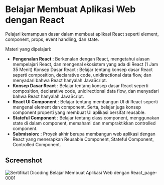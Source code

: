 # Belajar Membuat Aplikasi Web dengan React

Pelajari kemampuan dasar dalam membuat aplikasi React seperti element, component, props, event handling, dan state.

Materi yang dipelajari:

- **Pengenalan React** : Berkenalan dengan React, mengetahui alasan mempelajari React, dan mengenal ekosistem yang ada di React (1 Jam 35 Menit)
Konsep Dasar React : Belajar tentang konsep dasar React seperti composition, declarative code, unidirectional data flow, dan menyadari bahwa React
hanyalah JavaScript.
- **Konsep Dasar React** : Belajar tentang konsep dasar React seperti composition, declarative code, unidirectional data flow, dan menyadari bahwa React
hanyalah JavaScript.
- **React UI Component** : Belajar tentang membangun UI di React seperti mengenal element dan component. Serta, belajar juga konsep component
properti yang membuat UI aplikasi bersifat reusable. 
- **Stateful Component** : Belajar tentang class component, menggunakan state di dalam component, memahami dan mempraktikkan controlled
component.
- **Submission:** : Proyek akhir berupa membangun web aplikasi dengan React yang menerapkan Reusable Component, Stateful Component, Controlled Component.

## Screenshot
![Sertifikat Dicoding Belajar Membuat Aplikasi Web dengan React_page-0001](https://user-images.githubusercontent.com/64585083/191264541-0dfc231f-ff67-4cae-b518-81eb2a98a1e1.jpg)

